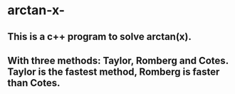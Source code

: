 # arctan-x-

## This is a c++ program to solve arctan(x).  

## With three methods: Taylor, Romberg and Cotes. Taylor is the fastest method, Romberg is faster than Cotes. 
